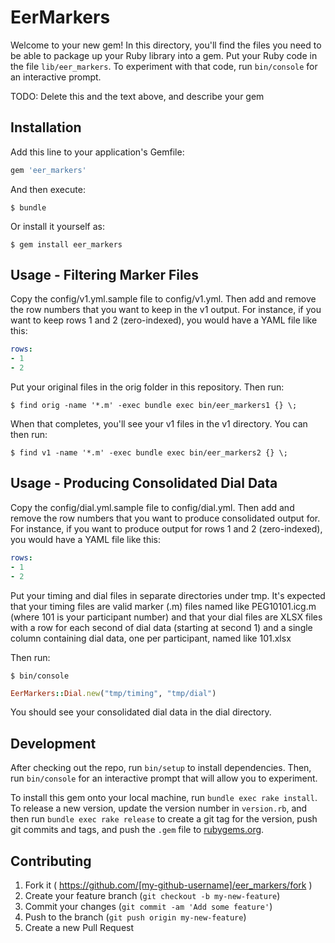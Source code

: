# EerMarkers

Welcome to your new gem! In this directory, you'll find the files you need to be able to package up your Ruby library into a gem. Put your Ruby code in the file `lib/eer_markers`. To experiment with that code, run `bin/console` for an interactive prompt.

TODO: Delete this and the text above, and describe your gem

## Installation

Add this line to your application's Gemfile:

```ruby
gem 'eer_markers'
```

And then execute:

    $ bundle

Or install it yourself as:

    $ gem install eer_markers

## Usage - Filtering Marker Files

Copy the config/v1.yml.sample file to config/v1.yml. Then add and remove the row numbers that you want to keep in the v1 output. For instance, if you want to keep rows 1 and 2 (zero-indexed), you would have a YAML file like this:

```yaml
rows:
- 1
- 2
```

Put your original files in the orig folder in this repository. Then run:

    $ find orig -name '*.m' -exec bundle exec bin/eer_markers1 {} \;

When that completes, you'll see your v1 files in the v1 directory. You can then run:

    $ find v1 -name '*.m' -exec bundle exec bin/eer_markers2 {} \;

## Usage - Producing Consolidated Dial Data

Copy the config/dial.yml.sample file to config/dial.yml. Then add and remove the row numbers that you want to produce consolidated output for. For instance, if you want to produce output for rows 1 and 2 (zero-indexed), you would have a YAML file like this:

```yaml
rows:
- 1
- 2
```

Put your timing and dial files in separate directories under tmp. It's expected that your timing files are valid marker (.m) files named like PEG10101.icg.m (where 101 is your participant number) and that your dial files are XLSX files with a row for each second of dial data (starting at second 1) and a single column containing dial data, one per participant, named like 101.xlsx

Then run:

    $ bin/console

```ruby
EerMarkers::Dial.new("tmp/timing", "tmp/dial")
```

You should see your consolidated dial data in the dial directory.

## Development

After checking out the repo, run `bin/setup` to install dependencies. Then, run `bin/console` for an interactive prompt that will allow you to experiment.

To install this gem onto your local machine, run `bundle exec rake install`. To release a new version, update the version number in `version.rb`, and then run `bundle exec rake release` to create a git tag for the version, push git commits and tags, and push the `.gem` file to [rubygems.org](https://rubygems.org).

## Contributing

1. Fork it ( https://github.com/[my-github-username]/eer_markers/fork )
2. Create your feature branch (`git checkout -b my-new-feature`)
3. Commit your changes (`git commit -am 'Add some feature'`)
4. Push to the branch (`git push origin my-new-feature`)
5. Create a new Pull Request
